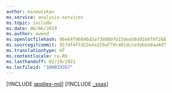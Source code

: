 ```yaml
---
author: minewiskan
ms.service: analysis-services
ms.topic: include
ms.date: 06/06/2019
ms.author: owend
ms.openlocfilehash: 86e64f96846d3a7380807b15dea56d91b6f0f288
ms.sourcegitcommit: 917df4ffd22e4a229af7dc481dcce3ebba0aa4d7
ms.translationtype: HT
ms.contentlocale: ru-RU
ms.lasthandoff: 02/10/2021
ms.locfileid: "100019357"
---
```

[!INCLUDE [applies-md](../applies-md.md)] [!INCLUDE [_ssas](_ssas.md)]
